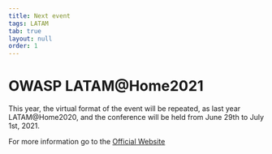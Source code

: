 ```yaml
---
title: Next event
tags: LATAM
tab: true
layout: null
order: 1
---
```


# OWASP LATAM@Home2021

This year, the virtual format of the event will be repeated, as last year LATAM@Home2020, and the conference will be held from June 29th to July 1st, 2021.

For more information go to the [Official Website](https://owasp.org/www-event-2021-latam-at-home/)
